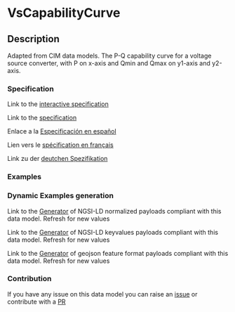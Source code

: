 # VsCapabilityCurve

## Description 

Adapted from CIM data models. The P-Q capability curve for a voltage source converter, with P on x-axis and Qmin and Qmax on y1-axis and y2-axis.
### Specification

Link to the [interactive specification](https://swagger.lab.fiware.org/?url=https://smart-data-models.github.io/dataModel.EnergyCIM/VsCapabilityCurve/swagger.yaml)

Link to the [specification](https://smart-data-models.github.io/dataModel.EnergyCIM/VsCapabilityCurve/doc/spec.md)

Enlace a la [Especificación en español](https://smart-data-models.github.io/dataModel.EnergyCIM/VsCapabilityCurve/doc/spec_ES.md)

Lien vers le [spécification en français](https://smart-data-models.github.io/dataModel.EnergyCIM/VsCapabilityCurve/doc/spec_FR.md)

Link zu der [deutchen Spezifikation](https://smart-data-models.github.io/dataModel.EnergyCIM/VsCapabilityCurve/doc/spec_DE.md)
### Examples
### Dynamic Examples generation

Link to the [Generator](https://smartdatamodels.org/extra/ngsi-ld_generator_v0.92.php?schemaUrl=https://raw.githubusercontent.com/smart-data-models/dataModel.EnergyCIM/master/VsCapabilityCurve/schema.json&email=info@smartdatamodels.org) of NGSI-LD normalized payloads compliant with this data model. Refresh for new values

Link to the [Generator](https://smartdatamodels.org/extra/ngsi-ld_generator_keyvalues_v0.92.php?schemaUrl=https://raw.githubusercontent.com/smart-data-models/dataModel.EnergyCIM/master/VsCapabilityCurve/schema.json&email=info@smartdatamodels.org) of NGSI-LD keyvalues payloads compliant with this data model. Refresh for new values

Link to the [Generator](https://smartdatamodels.org/extra/geojson_features_generator_v1.0.php?schemaUrl=https://raw.githubusercontent.com/smart-data-models/dataModel.EnergyCIM/master/VsCapabilityCurve/schema.json&email=info@smartdatamodels.org) of geojson feature format payloads compliant with this data model. Refresh for new values
### Contribution

 If you have any issue on this data model you can raise an [issue](https://github.com/smart-data-models/dataModel.EnergyCIM/issues)  or contribute with a [PR](https://github.com/smart-data-models/dataModel.EnergyCIM/pulls)